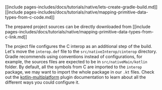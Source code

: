 [[include pages-includes/docs/tutorials/native/lets-create-gradle-build.md]]
[[include pages-includes/docs/tutorials/native/mapping-primitive-data-types-from-c-code.md]]

The prepared project sources can be directly downloaded from
[[include pages-includes/docs/tutorials/native/mapping-primitive-data-types-from-c-link.md]]


The project file configures the C interop as an additional step of the build.
Let's move the `interop.def` file to the `src/nativeInterop/cinterop` directory.
Gradle recommends using conventions instead of configurations,
for example, the sources files are expected to be in `src/nativeMain/kotlin` folder.
By default, all the symbols from C are imported to the `interop` package,
we may want to import the whole package in our `.kt` files.
Check out the [kotlin-multiplatform](/docs/reference/building-mpp-with-gradle.html)
plugin documentation to learn about all the different ways you could configure it.
